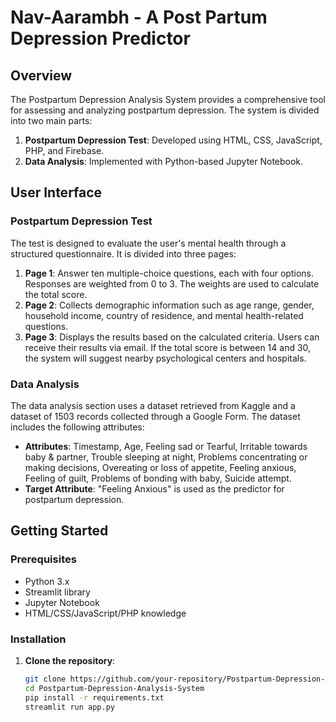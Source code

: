 # Nav-Aarambh - A Post Partum Depression Predictor

## Overview

The Postpartum Depression Analysis System provides a comprehensive tool for assessing and analyzing postpartum depression. The system is divided into two main parts:

1. **Postpartum Depression Test**: Developed using HTML, CSS, JavaScript, PHP, and Firebase.
2. **Data Analysis**: Implemented with Python-based Jupyter Notebook.

## User Interface

### Postpartum Depression Test

The test is designed to evaluate the user's mental health through a structured questionnaire. It is divided into three pages:

1. **Page 1**: Answer ten multiple-choice questions, each with four options. Responses are weighted from 0 to 3. The weights are used to calculate the total score.
2. **Page 2**: Collects demographic information such as age range, gender, household income, country of residence, and mental health-related questions.
3. **Page 3**: Displays the results based on the calculated criteria. Users can receive their results via email. If the total score is between 14 and 30, the system will suggest nearby psychological centers and hospitals.

### Data Analysis

The data analysis section uses a dataset retrieved from Kaggle and a dataset of 1503 records collected through a Google Form. The dataset includes the following attributes:

- **Attributes**: Timestamp, Age, Feeling sad or Tearful, Irritable towards baby & partner, Trouble sleeping at night, Problems concentrating or making decisions, Overeating or loss of appetite, Feeling anxious, Feeling of guilt, Problems of bonding with baby, Suicide attempt.
- **Target Attribute**: "Feeling Anxious" is used as the predictor for postpartum depression.


## Getting Started

### Prerequisites

- Python 3.x
- Streamlit library
- Jupyter Notebook
- HTML/CSS/JavaScript/PHP knowledge

### Installation

1. **Clone the repository**:
   ```bash
   git clone https://github.com/your-repository/Postpartum-Depression-Analysis-System.git
   cd Postpartum-Depression-Analysis-System
   pip install -r requirements.txt
   streamlit run app.py
